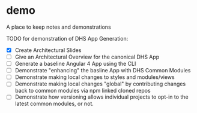# demo
A place to keep notes and demonstrations

TODO for demonstration of DHS App Generation:
- [x] Create Architectural Slides
- [ ] Give an Architectural Overview for the canonical DHS App
- [ ] Generate a baseline Angular 4 App using the CLI
- [ ] Demonstrate "enhancing" the basline App with DHS Common Modules
- [ ] Demonstrate making local changes to styles and modules/views
- [ ] Demonstrate making local changes "global" by contributing changes back to common modules via npm linked cloned repos
- [ ] Demonstrate how versioning allows individual projects to opt-in to the latest common modules, or not.
